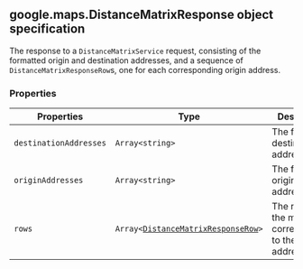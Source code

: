 <h2 id="DistanceMatrixResponse">
google.maps.DistanceMatrixResponse
object specification
</h2><p>The response to a <code>DistanceMatrixService</code> request, consisting of the formatted origin and destination addresses, and a sequence of <code>DistanceMatrixResponseRow</code>s, one for each corresponding origin address.</p><h3 id="devsite_header_146">Properties</h3><table summary="interface DistanceMatrixResponse - Properties" width="100%">
<thead>
<tr><th>Properties</th>
<th>Type</th>
<th>Description</th>
</tr></thead>
<tbody>
<tr>
<td><code>destinationAddresses</code></td>
<td><code>Array&lt;string&gt;</code></td>
<td>The formatted destination addresses.</td>
</tr>
<tr>
<td><code>originAddresses</code></td>
<td><code>Array&lt;string&gt;</code></td>
<td>The formatted origin addresses.</td>
</tr>
<tr>
<td><code>rows</code></td>
<td><code>Array&lt;<a href="https://github.com/amenadiel/google-maps-documentation/blob/master/docs/google.maps.DistanceMatrixResponseRow.md">DistanceMatrixResponseRow</a>&gt;</code></td>
<td>The rows of the matrix, corresponding to the origin addresses.</td>
</tr>
</tbody>
</table>
